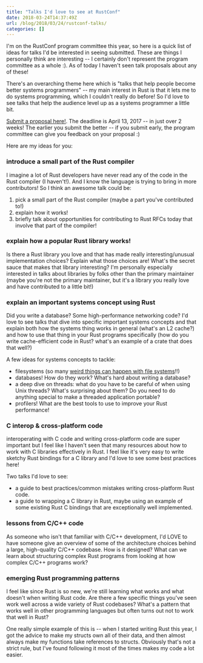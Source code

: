 ```yaml
---
title: "Talks I'd love to see at RustConf"
date: 2018-03-24T14:37:49Z
url: /blog/2018/03/24/rustconf-talks/
categories: []
---
```


I'm on the RustConf program committee this year, so here is a quick list of ideas for talks I'd be
interested in seeing submitted.  These are things I personally think are interesting -- I certainly
don't represent the program committee as a whole :). As of today I haven't seen talk proposals about
any of these!

There's an overarching theme here which is "talks that help people become better systems
programmers" -- my main interest in Rust is that it lets me to do systems programming, which I
couldn't really do before! So I'd love to see talks that help the audience level up as a systems
programmer a little bit.

[Submit a proposal here!](https://cfp.rustconf.com/events/rustconf-2018). The deadline is April 13,
2017 -- in just over 2 weeks! The earlier you submit the better -- if you submit early, the program
committee can give you feedback on your proposal :)

Here are my ideas for you:

### introduce a small part of the Rust compiler

I imagine a lot of Rust developers have never read any of the code in the Rust compiler (I
haven't!). And I know the language is trying to bring in more contributors! So I think an awesome
talk could be:

1. pick a small part of the Rust compiler (maybe a part you've contributed to!)
1. explain how it works!
1. briefly talk about opportunities for contributing to Rust RFCs today that involve that part of the compiler!

### explain how a popular Rust library works!

Is there a Rust library you love and that has made really interesting/unusual implementation choices? Explain what those choices are! What's the secret sauce that makes that library interesting? I'm personally especially interested in talks about libraries by folks other than the primary maintainer (maybe you're not the primary maintainer, but it's a library you really love and have contributed to a little bit!)

### explain an important systems concept using Rust

Did you write a database? Some high-performance networking code? I'd love to see talks that dive
into specific important systems concepts and that explain both how the systems thing works in
general (what's an L2 cache?) and how to use that thing in your Rust programs specifically (how do
you write cache-efficient code in Rust? what's an example of a crate that does that well?)

A few ideas for systems concepts to tackle:

* filesystems (so many [weird things can happen with file systems](http://danluu.com/filesystem-errors/)!!)
* databases! How do they work? What's hard about writing a database?
* a deep dive on threads: what do you have to be careful of when using Unix threads? What's
  surprising about them? Do you need to do anything special to make a threaded application portable?
* profilers! What are the best tools to use to improve your Rust performance!

### C interop & cross-platform code

interoperating with C code and writing cross-platform code are super important but I feel like I
haven't seen that many resources about how to work with C libraries effectively in Rust. I feel like
it's very easy to write sketchy Rust bindings for a C library and I'd love to see some best
practices here!

Two talks I'd love to see:

* a guide to best practices/common mistakes writing cross-platform Rust code.
* a guide to wrapping a C library in Rust, maybe using an example of some existing Rust C bindings
  that are exceptionally well implemented.

### lessons from C/C++ code

As someone who isn't that familiar with C/C++ development, I'd LOVE to have someone give an overview
of some of the architecture choices behind a large, high-quality C/C++ codebase. How is it designed?
What can we learn about structuring complex Rust programs from looking at how complex C/C++ programs
work?

### emerging Rust programming patterns

I feel like since Rust is so new, we're still learning what works and what doesn't when writing Rust
code. Are there a few specific things you've seen work well across a wide variety of Rust codebases?
What's a pattern that works well in other programming languages but often turns out not to work that
well in Rust?

One really simple example of this is -- when I started writing Rust this year, I got the advice to
make my structs own all of their data, and then almost always make my functions take references to
structs.  Obviously that's not a strict rule, but I've found following it most of the times makes my
code a lot easier.
